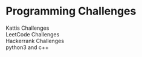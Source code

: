 # Programming Challenges
Kattis Challenges\
LeetCode Challenges\
Hackerrank Challenges\
python3 and c++
